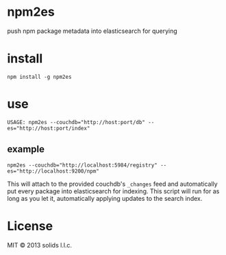 # npm2es

push npm package metadata into elasticsearch for querying

# install

`npm install -g npm2es`

# use


`USAGE: npm2es --couchdb="http://host:port/db" --es="http://host:port/index"`

## example

`npm2es --couchdb="http://localhost:5984/registry" --es="http://localhost:9200/npm"`

This will attach to the provided couchdb's `_changes` feed and automatically put every
package into elasticsearch for indexing.  This script will run for as long as you let it, automatically applying updates to the search index.

# License

MIT © 2013 solids l.l.c.